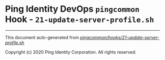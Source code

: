 
# Ping Identity DevOps `pingcommon` Hook - `21-update-server-profile.sh`

---
This document auto-generated from _[pingcommon/hooks/21-update-server-profile.sh](https://github.com/pingidentity/pingidentity-docker-builds/blob/master/pingcommon/hooks/21-update-server-profile.sh)_

Copyright (c)  2020 Ping Identity Corporation. All rights reserved.
